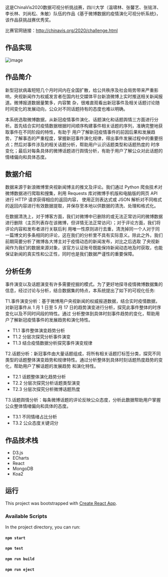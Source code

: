这是ChinaVis2020数据可视分析挑战赛，四川大学（温啸林、张馨艺、张铭洋、李长林、刘尚松、朱敏）队伍的作品《基于微博数据的疫情演化可视分析系统》，该作品获挑战赛优秀奖。

比赛官网链接：http://chinavis.org/2020/challenge.html


## 作品实现
![image](https://user-images.githubusercontent.com/29750316/154600864-4fe22cef-5e14-4494-90d9-422e9a1981cc.png)

## 作品简介

新型冠状病毒短短几个月时间内在全国扩散，给公共秩序及社会局势带来严重影响，央视新闻作为权威发言者在国内社交媒体平台新浪微博上实时推送相关新闻报道。微博报道数据量繁多，内容繁
杂，很难直观看出新冠事件及相关话题讨论随时间变化的发展动向，公众对不同话题持有的态度也难以明确。

本系统选取微博数据，从新冠疫情事件演化、话题演化和话题舆情三方面进行分析。首先结合实时疫情数据根据时间顺序构建事件相关话题的序列，准确完整地获取事件在不同阶段的特性，有助于
用户了解新冠疫情事件的前因后果和发展趋势，了解事态的严重程度，掌握新冠事件演化规律，得出事件发展过程中的重要拐点；然后对事件涉及的相关话题分析，帮助用户认识话题类型和话题热度的
时序变化；最后对每条具体的微博话题进行舆情分析，有助于用户了解公众对此话题的情绪偏向和具体态度。

## 数据介绍
数据来源于新浪微博里央视新闻博主的推文及评论。我们通过 Python 爬虫技术对微博数据进行爬取和搜集，利用 Requests 库对微博手机版和电脑版的网页 API 进行 HTTP 请求获得相应的返回内容，
使用正则表达式或 JSON 解析对不同格式的返回内容进行有效数据提取，并保存至本地以供数据的清洗、处理和格式化。

在数据清洗上，对于博客方面，我们对微博中已删除的或无法正常访问的微博数据进行删除（主页列表存在该微博，但详情无法正常访问）；对于评论方面，我们将评论内容和发布者进行关联后利
用唯一性原则进行去重，清洗掉同一个人对于同一篇博文的多条相同的评论，这在我们的分析里不具有实际意义。除此之外，我们前期简要分析了微博各大博主对于疫情动态的新闻发布，对比之后选取
了央视新闻作为我们的数据来源对象，该官方认证账号既能保持新闻动态地及时获取，也能保证新闻的真实性和公正性，同时也是我们数据严谨性的重要保障。

## 分析任务
事件演变以及话题演变有许多需要挖掘的模式。为了更好地探寻疫情微博数据集的信息，经过讨论与分析，结合数据集的特点，本系统提出了如下的可视化任务:

T1.事件演变分析：基于微博用户央视新闻的权威报道数据，结合实时疫情数据，对新冠事件从 1 月 1 日至 5 月 17 日的趋势演变进行分析，探究此事件整体的时序变化以及不同时间段的特性。通过
分析整体到具体时刻事件趋势的变化，帮助用户了解新冠疫情事件的发展趋势和演化特性。

* T1.1 事件整体演变趋势分析
* T1.2 分层次探究分析事件演变
* T1.3 结合疫情数据分析探究事件演变规律

T2.话题分析：新冠事件由大量话题组成，将所有相关话题打标签分类，探究不同类型的话题整体演变趋势和规律特性。通过分析整体到具体时刻话题热度趋势的变化，帮助用户了解话题的发展趋势
和演化特性。

* T2.1 话题整体演化趋势分析
* T2.2 分层次探究分析话题类型演变
* T2.3 分层次探究分析微博话题热度

T3.话题舆情分析：每条微博话题的评论反映公众态度，分析此数据帮助用户掌握公众整体情绪偏向和具体的态度。

* T3.1 不同情绪占比分析
* T3.2 公众态度关键词分

## 作品技术栈
* D3.js
* ECharts
* React
* MongoDB
* Koa2

## 运行

This project was bootstrapped with [Create React App](https://github.com/facebook/create-react-app).

### Available Scripts

In the project directory, you can run:

#### `npm start`
#### `npm test`
#### `npm run build`
#### `npm run eject`
